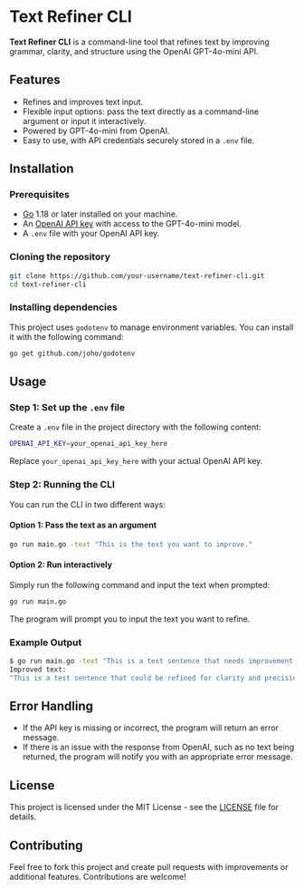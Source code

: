 
# Text Refiner CLI

**Text Refiner CLI** is a command-line tool that refines text by improving grammar, clarity, and structure using the OpenAI GPT-4o-mini API.

## Features

- Refines and improves text input.
- Flexible input options: pass the text directly as a command-line argument or input it interactively.
- Powered by GPT-4o-mini from OpenAI.
- Easy to use, with API credentials securely stored in a `.env` file.

## Installation

### Prerequisites

- [Go](https://golang.org/doc/install) 1.18 or later installed on your machine.
- An [OpenAI API key](https://platform.openai.com/signup) with access to the GPT-4o-mini model.
- A `.env` file with your OpenAI API key.

### Cloning the repository

```bash
git clone https://github.com/your-username/text-refiner-cli.git
cd text-refiner-cli
```

### Installing dependencies

This project uses `godotenv` to manage environment variables. You can install it with the following command:

```bash
go get github.com/joho/godotenv
```

## Usage

### Step 1: Set up the `.env` file

Create a `.env` file in the project directory with the following content:

```bash
OPENAI_API_KEY=your_openai_api_key_here
```

Replace `your_openai_api_key_here` with your actual OpenAI API key.

### Step 2: Running the CLI

You can run the CLI in two different ways:

#### Option 1: Pass the text as an argument

```bash
go run main.go -text "This is the text you want to improve."
```

#### Option 2: Run interactively

Simply run the following command and input the text when prompted:

```bash
go run main.go
```

The program will prompt you to input the text you want to refine.

### Example Output

```bash
$ go run main.go -text "This is a test sentence that needs improvement."
Improved text:
"This is a test sentence that could be refined for clarity and precision."
```

## Error Handling

- If the API key is missing or incorrect, the program will return an error message.
- If there is an issue with the response from OpenAI, such as no text being returned, the program will notify you with an appropriate error message.

## License

This project is licensed under the MIT License - see the [LICENSE](LICENSE) file for details.

## Contributing

Feel free to fork this project and create pull requests with improvements or additional features. Contributions are welcome!
